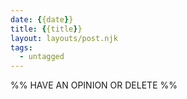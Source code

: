 ```yaml
---
date: {{date}}
title: {{title}}
layout: layouts/post.njk
tags:
  - untagged
---
```

%%
HAVE AN OPINION OR DELETE
%%